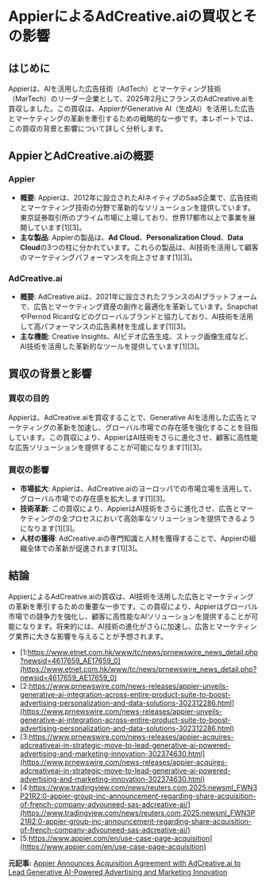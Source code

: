 # AppierによるAdCreative.aiの買収とその影響

## はじめに

Appierは、AIを活用した広告技術（AdTech）とマーケティング技術（MarTech）のリーダー企業として、2025年2月にフランスのAdCreative.aiを買収しました。この買収は、AppierがGenerative AI（生成AI）を活用した広告とマーケティングの革新を牽引するための戦略的な一歩です。本レポートでは、この買収の背景と影響について詳しく分析します。

## AppierとAdCreative.aiの概要

### Appier

- **概要**: Appierは、2012年に設立されたAIネイティブのSaaS企業で、広告技術とマーケティング技術の分野で革新的なソリューションを提供しています。東京証券取引所のプライム市場に上場しており、世界17都市以上で事業を展開しています[1][3]。
- **主な製品**: Appierの製品は、**Ad Cloud**、**Personalization Cloud**、**Data Cloud**の3つの柱に分かれています。これらの製品は、AI技術を活用して顧客のマーケティングパフォーマンスを向上させます[1][3]。

### AdCreative.ai

- **概要**: AdCreative.aiは、2021年に設立されたフランスのAIプラットフォームで、広告とマーケティング資産の創作と最適化を革新しています。SnapchatやPernod Ricardなどのグローバルブランドと協力しており、AI技術を活用して高パフォーマンスの広告素材を生成します[1][3]。
- **主な機能**: Creative Insights、AIビデオ広告生成、ストック画像生成など、AI技術を活用した革新的なツールを提供しています[1][3]。

## 買収の背景と影響

### 買収の目的

Appierは、AdCreative.aiを買収することで、Generative AIを活用した広告とマーケティングの革新を加速し、グローバル市場での存在感を強化することを目指しています。この買収により、AppierはAI技術をさらに進化させ、顧客に高性能な広告ソリューションを提供することが可能になります[1][3]。

### 買収の影響

- **市場拡大**: Appierは、AdCreative.aiのヨーロッパでの市場立場を活用して、グローバル市場での存在感を拡大します[1][3]。
- **技術革新**: この買収により、AppierはAI技術をさらに進化させ、広告とマーケティングの全プロセスにおいて高効率なソリューションを提供できるようになります[1][3]。
- **人材の獲得**: AdCreative.aiの専門知識と人材を獲得することで、Appierの組織全体での革新が促進されます[1][3]。

## 結論

AppierによるAdCreative.aiの買収は、AI技術を活用した広告とマーケティングの革新を牽引するための重要な一歩です。この買収により、Appierはグローバル市場での競争力を強化し、顧客に高性能なAIソリューションを提供することが可能になります。将来的には、AI技術の進化がさらに加速し、広告とマーケティング業界に大きな影響を与えることが予想されます。
- [1:https://www.etnet.com.hk/www/tc/news/prnewswire_news_detail.php?newsid=4617659_AE17659_0](https://www.etnet.com.hk/www/tc/news/prnewswire_news_detail.php?newsid=4617659_AE17659_0)
- [2:https://www.prnewswire.com/news-releases/appier-unveils-generative-ai-integration-across-entire-product-suite-to-boost-advertising-personalization-and-data-solutions-302312286.html](https://www.prnewswire.com/news-releases/appier-unveils-generative-ai-integration-across-entire-product-suite-to-boost-advertising-personalization-and-data-solutions-302312286.html)
- [3:https://www.prnewswire.com/news-releases/appier-acquires-adcreativeai-in-strategic-move-to-lead-generative-ai-powered-advertising-and-marketing-innovation-302374630.html](https://www.prnewswire.com/news-releases/appier-acquires-adcreativeai-in-strategic-move-to-lead-generative-ai-powered-advertising-and-marketing-innovation-302374630.html)
- [4:https://www.tradingview.com/news/reuters.com,2025:newsml_FWN3P21R2:0-appier-group-inc-announcement-regarding-share-acquisition-of-french-company-adyouneed-sas-adcreative-ai/](https://www.tradingview.com/news/reuters.com,2025:newsml_FWN3P21R2:0-appier-group-inc-announcement-regarding-share-acquisition-of-french-company-adyouneed-sas-adcreative-ai/)
- [5:https://www.appier.com/en/use-case-page-acquisition](https://www.appier.com/en/use-case-page-acquisition)


**元記事:** [Appier Announces Acquisition Agreement with AdCreative.ai to Lead Generative AI-Powered Advertising and Marketing Innovation](https://www.prnewswire.com/news-releases/appier-acquires-adcreativeai-in-strategic-move-to-lead-generative-ai-powered-advertising-and-marketing-innovation-302374630.html)